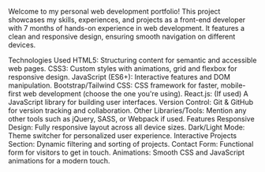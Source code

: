 Welcome to my personal web development portfolio! This project showcases my skills, experiences, and projects as a front-end developer with 7 months of hands-on experience in web development. It features a clean and responsive design, ensuring smooth navigation on different devices.

Technologies Used
HTML5: Structuring content for semantic and accessible web pages.
CSS3: Custom styles with animations, grid and flexbox for responsive design.
JavaScript (ES6+): Interactive features and DOM manipulation.
Bootstrap/Tailwind CSS: CSS framework for faster, mobile-first web development (choose the one you're using).
React.js: (If used) A JavaScript library for building user interfaces.
Version Control: Git & GitHub for version tracking and collaboration.
Other Libraries/Tools: Mention any other tools such as jQuery, SASS, or Webpack if used.
Features
Responsive Design: Fully responsive layout across all device sizes.
Dark/Light Mode: Theme switcher for personalized user experience.
Interactive Projects Section: Dynamic filtering and sorting of projects.
Contact Form: Functional form for visitors to get in touch.
Animations: Smooth CSS and JavaScript animations for a modern touch.
